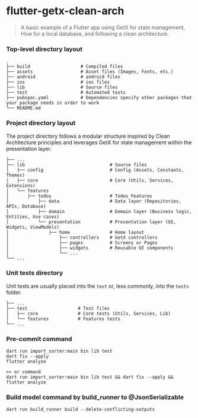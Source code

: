 flutter-getx-clean-arch
============================
> A basic example of a Flutter app using GetX for state management, Hive for a local database, and following a clean architecture.

### Top-level directory layout

    .
    ├── build                   # Compiled files
    ├── assets                  # Asset files (Images, Fonts, etc.)
    ├── android                 # android files
    ├── ios                     # ios files
    ├── lib                     # Source files
    ├── test                    # Automated tests
    ├── pubspec.yaml            # Dependencies specify other packages that your package needs in order to work
    └── README.md

### Project directory layout

The project directory follows a modular structure inspired by Clean Architecture principles and leverages GetX for state management within the presentation layer.

    ├── ...
    ├── lib                                # Source files
    │   ├── config                         # Config (Assets, Constants, Themes)
    │   ├── core                           # Core (Utils, Services, Extensions)
    │   └── features                       
    │       ├── todos                      # Todos Features
    │           ├── data                   # Data layer (Repositories, APIs, Database)
    │           ├── domain                 # Domain layer (Business logic, Entities, Use cases)
    │           └── presentation           # Presentation layer (UI, Widgets, ViewModels)
    │               ├── home               # Home layout
    │                   ├── controllers    # GetX controllers
    │                   ├── pages          # Screens or Pages
    │                   ├── widgets        # Reusable UI components
    │                   └── ...
    └── ...
    
### Unit tests directory

Unit tests are usually placed into the `test` or, less commonly, into the `tests` folder.

    ├── ...
    ├── test                   # Test files
    │   ├── core               # Core tests (Utils, Services, Lib)
    │   └── features           # Features tests
    └── ...
    
### Pre-commit command
```
dart run import_sorter:main bin lib test
dart fix --apply
flutter analyze

>> or command
dart run import_sorter:main bin lib test && dart fix --apply && flutter analyze
```
### Build model command by build_runner to @JsonSerializable
```
dart run build_runner build --delete-conflicting-outputs
```
